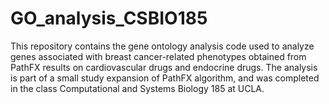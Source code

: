 # GO_analysis_CSBIO185

This repository contains the gene ontology analysis code used to analyze genes associated with breast cancer-related phenotypes obtained from PathFX results on cardiovascular drugs and endocrine drugs. The analysis is part of a small study expansion of PathFX algorithm, and was completed in the class Computational and Systems Biology 185 at UCLA.
